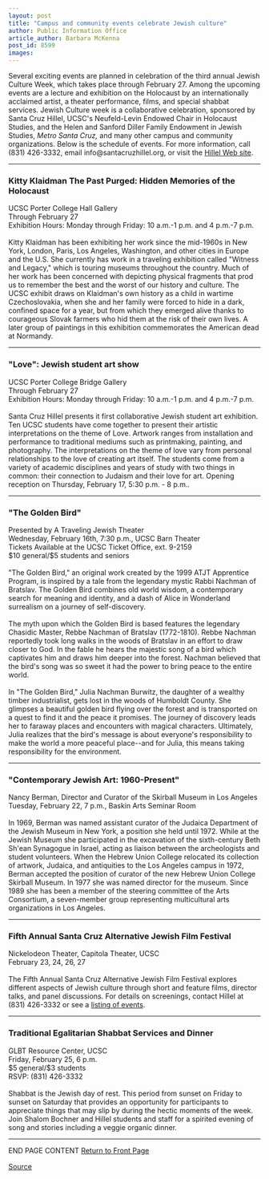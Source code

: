 ```yaml
---
layout: post
title: "Campus and community events celebrate Jewish culture"
author: Public Information Office
article_author: Barbara McKenna
post_id: 8599
images:
---
```


<p>
  Several exciting events are planned in celebration of the third annual Jewish Culture Week, which takes place through February 27. Among the upcoming events are a lecture and exhibition on the Holocaust by an internationally acclaimed artist, a theater performance, films, and special shabbat services. Jewish Culture week is a collaborative celebration, sponsored by Santa Cruz Hillel, UCSC's Neufeld-Levin Endowed Chair in Holocaust Studies, and the Helen and Sanford Diller Family Endowment in Jewish Studies, <i>Metro Santa Cruz,</i> and many other campus and community organizations. Below is the schedule of events. For more information, call (831) 426-3332, email info@santacruzhillel.org, or visit the <a href="http://www.santacruzhillel.org">Hillel Web site</a>.
</p>
<hr>
<h3>
  Kitty Klaidman The Past Purged: Hidden Memories of the Holocaust
</h3>
<p>
  UCSC Porter College Hall Gallery<br>
  Through February 27<br>
  Exhibition Hours: Monday through Friday: 10 a.m.-1 p.m. and 4 p.m.-7 p.m.<br>
  <br>
  Kitty Klaidman has been exhibiting her work since the mid-1960s in New York, London, Paris, Los Angeles, Washington, and other cities in Europe and the U.S. She currently has work in a traveling exhibition called "Witness and Legacy," which is touring museums throughout the country. Much of her work has been concerned with depicting physical fragments that prod us to remember the best and the worst of our history and culture. The UCSC exhibit draws on Klaidman's own history as a child in wartime Czechoslovakia, when she and her family were forced to hide in a dark, confined space for a year, but from which they emerged alive thanks to courageous Slovak farmers who hid them at the risk of their own lives. A later group of paintings in this exhibition commemorates the American dead at Normandy.
</p>
<hr>
<h3>
  "Love": Jewish student art show
</h3>
<p>
  UCSC Porter College Bridge Gallery<br>
  Through February 27<br>
  Exhibition Hours: Monday through Friday: 10 a.m.-1 p.m. and 4 p.m.-7 p.m.<br>
  <br>
  Santa Cruz Hillel presents it first collaborative Jewish student art exhibition. Ten UCSC students have come together to present their artistic interpretations on the theme of Love. Artwork ranges from installation and performance to traditional mediums such as printmaking, painting, and photography. The interpretations on the theme of love vary from personal relationships to the love of creating art itself. The students come from a variety of academic disciplines and years of study with two things in common: their connection to Judaism and their love for art. Opening reception on Thursday, February 17, 5:30 p.m. - 8 p.m..
</p>
<hr>
<h3>
  "The Golden Bird"
</h3>
<p>
  Presented by A Traveling Jewish Theater<br>
  Wednesday, February 16th, 7:30 p.m., UCSC Barn Theater<br>
  Tickets Available at the UCSC Ticket Office, ext. 9-2159<br>
  $10 general/$5 students and seniors<br>
  <br>
  "The Golden Bird," an original work created by the 1999 ATJT Apprentice Program, is inspired by a tale from the legendary mystic Rabbi Nachman of Bratslav. The Golden Bird combines old world wisdom, a contemporary search for meaning and identity, and a dash of Alice in Wonderland surrealism on a journey of self-discovery.<br>
  <br>
  The myth upon which the Golden Bird is based features the legendary Chasidic Master, Rebbe Nachman of Bratslav (1772-1810). Rebbe Nachman reportedly took long walks in the woods of Bratslav in an effort to draw closer to God. In the fable he hears the majestic song of a bird which captivates him and draws him deeper into the forest. Nachman believed that the bird's song was so sweet it had the power to bring peace to the entire world.<br>
  <br>
  In "The Golden Bird," Julia Nachman Burwitz, the daughter of a wealthy timber industrialist, gets lost in the woods of Humboldt County. She glimpses a beautiful golden bird flying over the forest and is transported on a quest to find it and the peace it promises. The journey of discovery leads her to faraway places and encounters with magical characters. Ultimately, Julia realizes that the bird's message is about everyone's responsibility to make the world a more peaceful place--and for Julia, this means taking responsibility for the environment.
</p>
<hr>
<h3>
  "Contemporary Jewish Art: 1960-Present"
</h3>
<p>
  Nancy Berman, Director and Curator of the Skirball Museum in Los Angeles<br>
  Tuesday, February 22, 7 p.m., Baskin Arts Seminar Room<br>
  <br>
  In 1969, Berman was named assistant curator of the Judaica Department of the Jewish Museum in New York, a position she held until 1972. While at the Jewish Museum she participated in the excavation of the sixth-century Beth Sh'ean Synagogue in Israel, acting as liaison between the archeologists and student volunteers. When the Hebrew Union College relocated its collection of artwork, Judaica, and antiquities to the Los Angeles campus in 1972, Berman accepted the position of curator of the new Hebrew Union College Skirball Museum. In 1977 she was named director for the museum. Since 1989 she has been a member of the steering committee of the Arts Consortium, a seven-member group representing multicultural arts organizations in Los Angeles.
</p>
<hr>
<h3>
  Fifth Annual Santa Cruz Alternative Jewish Film Festival
</h3>
<p>
  Nickelodeon Theater, Capitola Theater, UCSC<br>
  February 23, 24, 26, 27<br>
  <br>
  The Fifth Annual Santa Cruz Alternative Jewish Film Festival explores different aspects of Jewish culture through short and feature films, director talks, and panel discussions. For details on screenings, contact Hillel at (831) 426-3332 or see a <a href="http://www.santacruzhillel.org/spevents.html">listing of events</a>.
</p>
<hr>
<h3>
  Traditional Egalitarian Shabbat Services and Dinner
</h3>
<p>
  GLBT Resource Center, UCSC<br>
  Friday, February 25, 6 p.m.<br>
  $5 general/$3 students<br>
  RSVP: (831) 426-3332<br>
  <br>
  Shabbat is the Jewish day of rest. This period from sunset on Friday to sunset on Saturday that provides an opportunity for participants to appreciate things that may slip by during the hectic moments of the week. Join Shalom Bochner and Hillel students and staff for a spirited evening of song and stories including a veggie organic dinner.
</p>
<hr>
<p>
  END PAGE CONTENT <a href="../../index.html">Return to Front Page</a> <img align="bottom" alt=" " border="0" height="1" src="../../images/trans.gif" width="385">
</p>
<p><a href="http://www1.ucsc.edu/currents/99-00/02-14/jewish.html" title="Permalink to jewish">Source</a></p>
